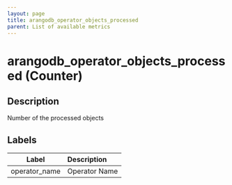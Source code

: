 ```yaml
---
layout: page
title: arangodb_operator_objects_processed
parent: List of available metrics
---
```


# arangodb_operator_objects_processed (Counter)

## Description

Number of the processed objects

## Labels

|     Label     | Description   |
|:-------------:|:--------------|
| operator_name | Operator Name |
